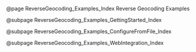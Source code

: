 @page ReverseGeocoding_Examples_Index Reverse Geocoding Examples


@subpage ReverseGeocoding_Examples_GettingStarted_Index

@subpage ReverseGeocoding_Examples_ConfigureFromFile_Index

@subpage ReverseGeocoding_Examples_WebIntegration_Index

